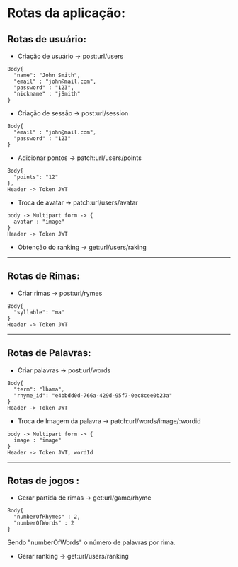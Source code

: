 # Rotas da aplicação:
## Rotas de usuário:
  - Criação de usuário -> post:url/users
  ```
  Body{
    "name": "John Smith",
    "email" : "john@mail.com",
    "password" : "123",
    "nickname" : "jSmith"
  }
  ```
  - Criação de sessão -> post:url/session
  ```
  Body{
    "email" : "john@mail.com",
    "password" : "123"
  }
  ```
  - Adicionar pontos -> patch:url/users/points
  ```
  Body{
    "points": "12"
  },
  Header -> Token JWT
  ```

  - Troca de avatar -> patch:url/users/avatar
  ```
  body -> Multipart form -> {
    avatar : "image"
  }
  Header -> Token JWT
  ```
  - Obtenção do ranking -> get:url/users/raking
---
## Rotas de Rimas:
  - Criar rimas -> post:url/rymes
  ```
  Body{
	"syllable": "ma"
  }
  Header -> Token JWT
  ```
---
## Rotas de Palavras:
  - Criar palavras -> post:url/words
  ```
  Body{
    "term": "lhama",
    "rhyme_id": "e4bbdd0d-766a-429d-95f7-0ec8cee0b23a"
  }
  Header -> Token JWT
  ```
  - Troca de Imagem da palavra -> patch:url/words/image/:wordid
  ```
  body -> Multipart form -> {
    image : "image"
  }
  Header -> Token JWT, wordId
  ```
---
## Rotas de jogos :
  - Gerar partida de rimas -> get:url/game/rhyme
  ```
  Body{
	"numberOfRhymes" : 2,
	"numberOfWords" : 2
  }
  ```
  Sendo "numberOfWords" o número de palavras por rima.

  - Gerar ranking -> get:url/users/ranking

